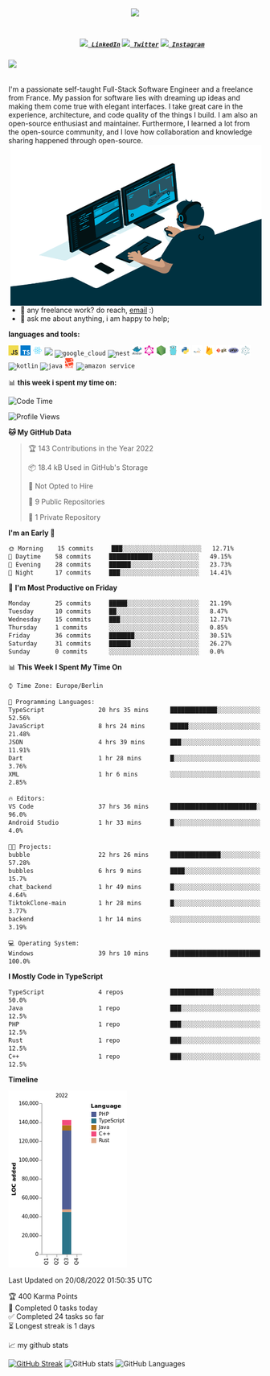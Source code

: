 <h1 align="center">
  <a href="https://git.io/typing-svg">
    <img src="https://readme-typing-svg.herokuapp.com/?lines=Hello,+There!+👋;This+is+Jason+Michel....;Nice+to+meet+you!&center=true&size=30">
  </a>
</h1>

<h5 align="center">
  <code>
    <a href="https://www.linkedin.com/in/chatr/" title="LinkedIn Profile"><img width="22" src="https://raw.githubusercontent.com/hussainweb/hussainweb/main/icons/linkedin.png"> LinkedIn</a></code>
  <code><a href="https://twitter.com/chatrjason" title="twitter Profile"><img width="22"        src="https://raw.githubusercontent.com/peterthehan/peterthehan/master/assets/twitter.svg"> Twitter</a></code>
  <code><a href="https://www.instagram.com/chatrseo/" title="Instagram Profile"><img width="22" src="https://raw.githubusercontent.com/hussainweb/hussainweb/main/icons/instagram.png"> Instagram</a></code>
</h5>


![](https://visitor-badge.glitch.me/badge?page_id=jasonviipers.jasonviipers)

<br />
<!-- [Jason Michel YT](https://chatr.fr/), -->
I'm a passionate self-taught Full-Stack Software Engineer and a freelance from France. My passion for software lies with dreaming up ideas and making them come true with elegant interfaces. 
I take great care in the experience, architecture, and code quality of the things I build.
I am also an open-source enthusiast and maintainer. Furthermore, I learned a lot from the open-source community, and I love how collaboration and knowledge sharing happened through open-source.


  <img align="right" alt="GIF" src="https://github.com/jasonviipers/jasonviipers/blob/main/code.gif?raw=true" width="500" height="320" />
  
- 💼 any freelance work? do reach, [email](mailto:jason@chatr.fr) :)
- 💬 ask me about anything, i am happy to help;

**languages and tools:**  

<code><img height="20" src="https://raw.githubusercontent.com/github/explore/80688e429a7d4ef2fca1e82350fe8e3517d3494d/topics/javascript/javascript.png"></code>
<code><img height="20" alt="typescript" src="https://raw.githubusercontent.com/github/explore/80688e429a7d4ef2fca1e82350fe8e3517d3494d/topics/typescript/typescript.png"></code>
<code><img height="20" src="https://raw.githubusercontent.com/github/explore/80688e429a7d4ef2fca1e82350fe8e3517d3494d/topics/react/react.png"></code>
<code><img height="20" src="https://upload.vectorlogo.zone/logos/nextjs/images/60eff509-53dd-4280-92e7-7318fa02e934.svg"></code>
<code><img height="20" src="https://www.vectorlogo.zone/logos/google_cloud/google_cloud-icon.svg" alt="google_cloud" ></code>
<code><img height="20" src="https://www.vectorlogo.zone/logos/nestjs/nestjs-icon.svg" alt="nest" ></code>
<code><img height="20" src="https://raw.githubusercontent.com/devicons/devicon/master/icons/docker/docker-original-wordmark.svg" alt="docker"></code>
<code><img height="20" src="https://raw.githubusercontent.com/github/explore/5c058a388828bb5fde0bcafd4bc867b5bb3f26f3/topics/graphql/graphql.png"></code>
<code><img height="20" src="https://raw.githubusercontent.com/github/explore/80688e429a7d4ef2fca1e82350fe8e3517d3494d/topics/nodejs/nodejs.png"></code>
<code><img height="20" src="https://raw.githubusercontent.com/devicons/devicon/master/icons/go/go-original.svg"></code>
<code><img height="20" src="https://raw.githubusercontent.com/github/explore/80688e429a7d4ef2fca1e82350fe8e3517d3494d/topics/python/python.png"></code>
<code><img height="20" src="https://raw.githubusercontent.com/github/explore/80688e429a7d4ef2fca1e82350fe8e3517d3494d/topics/mysql/mysql.png"></code>
<code><img height="20" src="https://raw.githubusercontent.com/github/explore/80688e429a7d4ef2fca1e82350fe8e3517d3494d/topics/firebase/firebase.png"></code>
<code><img height="20" src="https://raw.githubusercontent.com/github/explore/80688e429a7d4ef2fca1e82350fe8e3517d3494d/topics/git/git.png"></code>
<code><img height="20" src="https://raw.githubusercontent.com/github/explore/80688e429a7d4ef2fca1e82350fe8e3517d3494d/topics/php/php.png"></code>
<code><img height="20" src="https://raw.githubusercontent.com/devicons/devicon/master/icons/electron/electron-original.svg"></code>
<code><img height="20" src="https://www.vectorlogo.zone/logos/kotlinlang/kotlinlang-icon.svg" alt="kotlin" ></code>
<code><img height="20" src="https://www.vectorlogo.zone/logos/java/java-ar21.svg" alt="java" ></code>
<code><img height="20" src="https://raw.githubusercontent.com/devicons/devicon/master/icons/laravel/laravel-plain-wordmark.svg" alt="laravel" ></code>
<code><img height="20" src="https://www.vectorlogo.zone/logos/amazon_aws/amazon_aws-ar21.svg" alt="amazon service"></code>

📊 **this week i spent my time on:**
<!--START_SECTION:waka-->
![Code Time](http://img.shields.io/badge/Code%20Time-109%20hrs%2013%20mins-blue)

![Profile Views](http://img.shields.io/badge/Profile%20Views-6-blue)

**🐱 My GitHub Data** 

> 🏆 143 Contributions in the Year 2022
 > 
> 📦 18.4 kB Used in GitHub's Storage 
 > 
> 🚫 Not Opted to Hire
 > 
> 📜 9 Public Repositories 
 > 
> 🔑 1 Private Repository 
 > 
**I'm an Early 🐤** 

```text
🌞 Morning    15 commits     ███░░░░░░░░░░░░░░░░░░░░░░   12.71% 
🌆 Daytime    58 commits     ████████████░░░░░░░░░░░░░   49.15% 
🌃 Evening    28 commits     ██████░░░░░░░░░░░░░░░░░░░   23.73% 
🌙 Night      17 commits     ███░░░░░░░░░░░░░░░░░░░░░░   14.41%

```
📅 **I'm Most Productive on Friday** 

```text
Monday       25 commits     █████░░░░░░░░░░░░░░░░░░░░   21.19% 
Tuesday      10 commits     ██░░░░░░░░░░░░░░░░░░░░░░░   8.47% 
Wednesday    15 commits     ███░░░░░░░░░░░░░░░░░░░░░░   12.71% 
Thursday     1 commits      ░░░░░░░░░░░░░░░░░░░░░░░░░   0.85% 
Friday       36 commits     ███████░░░░░░░░░░░░░░░░░░   30.51% 
Saturday     31 commits     ██████░░░░░░░░░░░░░░░░░░░   26.27% 
Sunday       0 commits      ░░░░░░░░░░░░░░░░░░░░░░░░░   0.0%

```


📊 **This Week I Spent My Time On** 

```text
⌚︎ Time Zone: Europe/Berlin

💬 Programming Languages: 
TypeScript               20 hrs 35 mins      █████████████░░░░░░░░░░░░   52.56% 
JavaScript               8 hrs 24 mins       █████░░░░░░░░░░░░░░░░░░░░   21.48% 
JSON                     4 hrs 39 mins       ███░░░░░░░░░░░░░░░░░░░░░░   11.91% 
Dart                     1 hr 28 mins        █░░░░░░░░░░░░░░░░░░░░░░░░   3.76% 
XML                      1 hr 6 mins         ░░░░░░░░░░░░░░░░░░░░░░░░░   2.85%

🔥 Editors: 
VS Code                  37 hrs 36 mins      ████████████████████████░   96.0% 
Android Studio           1 hr 33 mins        █░░░░░░░░░░░░░░░░░░░░░░░░   4.0%

🐱‍💻 Projects: 
bubble                   22 hrs 26 mins      ██████████████░░░░░░░░░░░   57.28% 
bubbles                  6 hrs 9 mins        ████░░░░░░░░░░░░░░░░░░░░░   15.7% 
chat_backend             1 hr 49 mins        █░░░░░░░░░░░░░░░░░░░░░░░░   4.64% 
TiktokClone-main         1 hr 28 mins        █░░░░░░░░░░░░░░░░░░░░░░░░   3.77% 
backend                  1 hr 14 mins        ░░░░░░░░░░░░░░░░░░░░░░░░░   3.19%

💻 Operating System: 
Windows                  39 hrs 10 mins      █████████████████████████   100.0%

```

**I Mostly Code in TypeScript** 

```text
TypeScript               4 repos             ████████████░░░░░░░░░░░░░   50.0% 
Java                     1 repo              ███░░░░░░░░░░░░░░░░░░░░░░   12.5% 
PHP                      1 repo              ███░░░░░░░░░░░░░░░░░░░░░░   12.5% 
Rust                     1 repo              ███░░░░░░░░░░░░░░░░░░░░░░   12.5% 
C++                      1 repo              ███░░░░░░░░░░░░░░░░░░░░░░   12.5%

```


**Timeline**

![Chart not found](https://raw.githubusercontent.com/jasonviipers/jasonviipers/main/charts/bar_graph.png) 


 Last Updated on 20/08/2022 01:50:35 UTC
<!--END_SECTION:waka-->

<!-- if you like what i do, maybe consider buying me a coffee/tea 🥺👉👈 -->

<!-- 🚧 **my todoist stats:** -->
<!-- TODO-IST:START -->
🏆  400 Karma Points           
🌸  Completed 0 tasks today           
✅  Completed 24 tasks so far           
⏳  Longest streak is 1 days
<!-- TODO-IST:END -->


📈 my github stats

[![GitHub Streak](https://github-readme-streak-stats.herokuapp.com?user=jasonviipers&theme=gotham)](https://git.io/streak-stats)
![GitHub stats](https://github-readme-stats.vercel.app/api?username=jasonviipers&show_icons=true&theme=gotham)
![GitHub Languages](https://github-readme-stats.vercel.app/api/top-langs/?username=jasonviipers&show_icons=true&theme=gotham)

